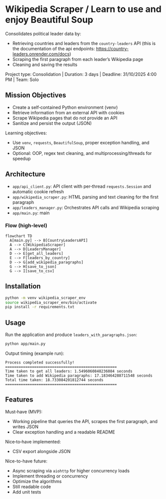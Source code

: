 # Wikipedia Scraper / Learn to use and enjoy Beautiful Soup

Consolidates political leader data by:
- Retrieving countries and leaders from the `country-leaders` API (this is the documentation of the api endpoints: https://country-leaders.onrender.com/docs)
- Scraping the first paragraph from each leader’s Wikipedia page
- Cleaning and saving the results

Project type: Consolidation | Duration: 3 days | Deadline: 31/10/2025 4:00 PM | Team: Solo

## Mission Objectives
- Create a self‑contained Python environment (venv)
- Retrieve information from an external API with cookies
- Scrape Wikipedia pages that do not provide an API
- Sanitize and persist the output (JSON)

Learning objectives:
- Use `venv`, `requests`, `BeautifulSoup`, proper exception handling, and JSON
- Optional: OOP, regex text cleaning, and multiprocessing/threads for speedup

## Architecture
- `app/api_client.py`: API client with per‑thread `requests.Session` and automatic cookie refresh
- `app/wikipedia_scraper.py`: HTML parsing and text cleaning for the first paragraph
- `app/leaders_manager.py`: Orchestrates API calls and Wikipedia scraping
- `app/main.py`: main

### Flow (high‑level)
```mermaid
flowchart TD
  A[main.py] --> B[CountryLeadersAPI]
  A --> C[WikipediaScraper]
  A --> D[LeadersManager]
  D --> E[get_all_leaders]
  E --> F[leaders_by_country]
  D --> G[add_wikipedia_paragraphs]
  G --> H[save_to_json]
  G --> I[save_to_csv]
```



## Installation
```bash
python -m venv wikipedia_scraper_env
source wikipedia_scraper_env/bin/activate
pip install -r requirements.txt
```

## Usage
Run the application and produce `leaders_with_paragraphs.json`:
```bash
python app/main.py
```

Output timing (example run):
```
Process completed successfully!
==================================================
Time taken to get all leaders: 1.5496060848236084 seconds
Time taken to add Wikipedia paragraphs: 17.183464288711548 seconds
Total time taken: 18.733084201812744 seconds
==================================================
```

## Features
Must‑have (MVP):
- Working pipeline that queries the API, scrapes the first paragraph, and writes JSON
- Clear exception handling and a readable README

Nice‑to‑have implemented:
- CSV export alongside JSON

Nice-to-have future:
- Async scraping via `aiohttp` for higher concurrency loads
- Implement threading or concurrency
- Optimize the algorithms
- Still readable code
- Add unit tests

